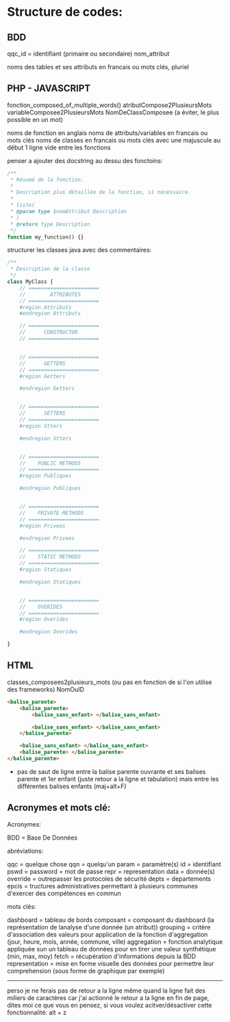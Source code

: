 
# Structure de codes:

## BDD

qqc_id = identifiant (primaire ou secondaire)
nom_attribut

noms des tables et ses attributs en francais ou mots clés, pluriel

## PHP - JAVASCRIPT

fonction_composed_of_multiple_words()
atributCompose2PlusieursMots
variableComposee2PlusieursMots
NomDeClassComposee (a éviter, le plus possible en un mot)

noms de fonction en anglais
noms de attributs/variables en francais ou mots clés
noms de classes en francais ou mots clés avec une majuscule au début
1 ligne vide entre les fonctions

penser a ajouter des docstring au dessu des fonctoins:

```php
/**
 * Résumé de la fonction.
 *
 * Description plus détaillée de la fonction, si nécessaire.
 *
 * liste(
 * @param type $nomAttribut Description
 * )
 * @return type Description
 */
function my_function() {}
```

structurer les classes java avec des commentaires:

```php
/**
 * Description de la classe
 */
class MyClass {
	// =======================
	//        ATTRIBUTES
	// =======================
	#region Attributs
	#endregion Attributs

	// =======================
	//      CONSTRUCTOR
	// =======================


	// =======================
	//      GETTERS
	// =======================
	#region Getters

	#endregion Getters


	// =======================
	//      SETTERS
	// =======================
	#region Stters

	#endregion Stters


	// =======================
	//    PUBLIC METHODS
	// =======================
	#region Publiques

	#endregion Publiques


	// =======================
	//    PRIVATE METHODS
	// =======================
	#region Privees

	#endregion Privees

	// =======================
	//    STATIC METHODS
	// =======================
	#region Statiques

	#endregion Statiques


	// =======================
	//    OVERIDES
	// =======================
	#region Overides

	#endregion Overides

}
```

## HTML

classes_composees2plusieurs_mots (ou pas en fonction de si l'on utilise des frameworks)
NomOuID

```html
<balise_parente>
	<balise_parente>
		<balise_sans_enfant> </balise_sans_enfant>

		<balise_sans_enfant> </balise_sans_enfant>
	</balise_parente>

	<balise_sans_enfant> </balise_sans_enfant>
	<balise_parente> </balise_parente>
</balise_parente>
```

- pas de saut de ligne entre la balise parente ouvrante et ses balises parente et 1er enfant (juste retour a la ligne et tabulation) mais entre les différentes balises enfants (maj+alt+F)


## Acronymes et mots clé:
  Acronymes:

BDD = Base De Données

abréviations:

qqc = quelque chose
qqn = quelqu'un
param = paramètre(s)
id = identifiant
pswd = password = mot de passe
repr = representation
data = donnée(s)
override = outrepasser les protocoles de sécurité
depts = departements
epcis = tructures administratives permettant à plusieurs communes d'exercer des compétences en commun

mots clés:

dashboard = tableau de bords
composant = composant du dashboard (la représentation de lanalyse d'une donnée (un atribut))
grouping = critère d'association des valeurs pour application de la fonction d'aggregation (jour, heure, mois, année, commune, ville)
aggregation = fonction analytique appliquée sun un tableau de données pour en tirer une valeur synthétique (min, max, moy)
fetch = récupération d'informations depuis la BDD
representation = mise en forme visuelle des données pour permettre leur comprehension (sous forme de graphique par exemple)

---

perso je ne ferais pas de retour a la ligne même quand la ligne fait des miliers de caractères car j'ai actionné le retour a la ligne en fin de page, dites moi ce que vous en pensez, si vous voulez acitver/désactiver cette fonctionnalité:
alt + z
